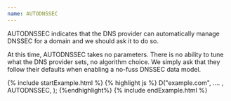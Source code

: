 ```yaml
---
name: AUTODNSSEC
---
```


AUTODNSSEC indicates that the DNS provider can automatically manage
DNSSEC for a domain and we should ask it to do so.

At this time, AUTODNSSEC takes no parameters.
There is no ability to tune what the DNS provider sets, no algorithm choice.
We simply ask that they follow their defaults when enabling a no-fuss DNSSEC
data model.

{% include startExample.html %}
{% highlight js %}
D("example.com", .... ,
  AUTODNSSEC,
);
{%endhighlight%}
{% include endExample.html %}
